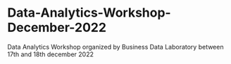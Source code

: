 # Data-Analytics-Workshop-December-2022
Data Analytics Workshop organized by Business Data Laboratory between 17th and 18th december 2022
